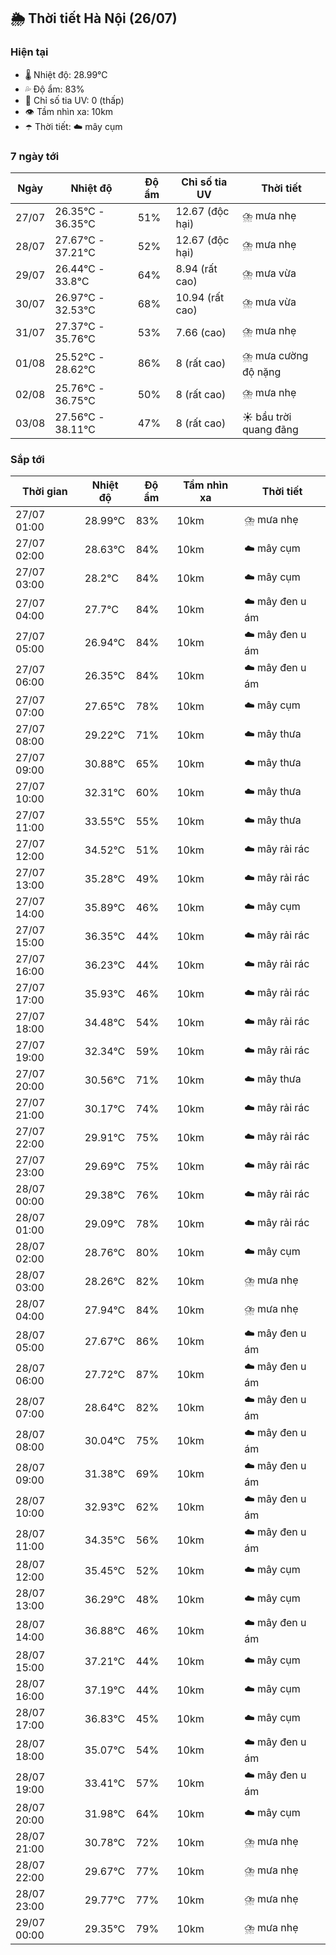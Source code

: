 ## 🌦️ Thời tiết Hà Nội (26/07)

### Hiện tại

- 🌡️ Nhiệt độ: 28.99℃
- 💦 Độ ẩm: 83%
- 🌟 Chỉ số tia UV: 0 (thấp)
- 👁️ Tầm nhìn xa: 10km
- ☂️ Thời tiết: ☁️ mây cụm

### 7 ngày tới

| Ngày | Nhiệt độ | Độ ẩm | Chỉ số tia UV | Thời tiết |
| --- | --- | --- | --- | --- |
| 27/07 | 26.35℃ - 36.35℃ | 51% | 12.67 (độc hại) | ⛈️ mưa nhẹ |
| 28/07 | 27.67℃ - 37.21℃ | 52% | 12.67 (độc hại) | ⛈️ mưa nhẹ |
| 29/07 | 26.44℃ - 33.8℃ | 64% | 8.94 (rất cao) | ⛈️ mưa vừa |
| 30/07 | 26.97℃ - 32.53℃ | 68% | 10.94 (rất cao) | ⛈️ mưa vừa |
| 31/07 | 27.37℃ - 35.76℃ | 53% | 7.66 (cao) | ⛈️ mưa nhẹ |
| 01/08 | 25.52℃ - 28.62℃ | 86% | 8 (rất cao) | ⛈️ mưa cường độ nặng |
| 02/08 | 25.76℃ - 36.75℃ | 50% | 8 (rất cao) | ⛈️ mưa nhẹ |
| 03/08 | 27.56℃ - 38.11℃ | 47% | 8 (rất cao) | ☀️ bầu trời quang đãng |

### Sắp tới

| Thời gian | Nhiệt độ | Độ ẩm | Tầm nhìn xa | Thời tiết |
| --- | --- | --- | --- | --- |
| 27/07 01:00 | 28.99℃ | 83% | 10km | ⛈️ mưa nhẹ |
| 27/07 02:00 | 28.63℃ | 84% | 10km | ☁️ mây cụm |
| 27/07 03:00 | 28.2℃ | 84% | 10km | ☁️ mây cụm |
| 27/07 04:00 | 27.7℃ | 84% | 10km | ☁️ mây đen u ám |
| 27/07 05:00 | 26.94℃ | 84% | 10km | ☁️ mây đen u ám |
| 27/07 06:00 | 26.35℃ | 84% | 10km | ☁️ mây đen u ám |
| 27/07 07:00 | 27.65℃ | 78% | 10km | ☁️ mây cụm |
| 27/07 08:00 | 29.22℃ | 71% | 10km | ☁️ mây thưa |
| 27/07 09:00 | 30.88℃ | 65% | 10km | ☁️ mây thưa |
| 27/07 10:00 | 32.31℃ | 60% | 10km | ☁️ mây thưa |
| 27/07 11:00 | 33.55℃ | 55% | 10km | ☁️ mây thưa |
| 27/07 12:00 | 34.52℃ | 51% | 10km | ☁️ mây rải rác |
| 27/07 13:00 | 35.28℃ | 49% | 10km | ☁️ mây rải rác |
| 27/07 14:00 | 35.89℃ | 46% | 10km | ☁️ mây cụm |
| 27/07 15:00 | 36.35℃ | 44% | 10km | ☁️ mây rải rác |
| 27/07 16:00 | 36.23℃ | 44% | 10km | ☁️ mây rải rác |
| 27/07 17:00 | 35.93℃ | 46% | 10km | ☁️ mây rải rác |
| 27/07 18:00 | 34.48℃ | 54% | 10km | ☁️ mây rải rác |
| 27/07 19:00 | 32.34℃ | 59% | 10km | ☁️ mây rải rác |
| 27/07 20:00 | 30.56℃ | 71% | 10km | ☁️ mây thưa |
| 27/07 21:00 | 30.17℃ | 74% | 10km | ☁️ mây rải rác |
| 27/07 22:00 | 29.91℃ | 75% | 10km | ☁️ mây rải rác |
| 27/07 23:00 | 29.69℃ | 75% | 10km | ☁️ mây rải rác |
| 28/07 00:00 | 29.38℃ | 76% | 10km | ☁️ mây rải rác |
| 28/07 01:00 | 29.09℃ | 78% | 10km | ☁️ mây rải rác |
| 28/07 02:00 | 28.76℃ | 80% | 10km | ☁️ mây cụm |
| 28/07 03:00 | 28.26℃ | 82% | 10km | ⛈️ mưa nhẹ |
| 28/07 04:00 | 27.94℃ | 84% | 10km | ⛈️ mưa nhẹ |
| 28/07 05:00 | 27.67℃ | 86% | 10km | ☁️ mây đen u ám |
| 28/07 06:00 | 27.72℃ | 87% | 10km | ☁️ mây đen u ám |
| 28/07 07:00 | 28.64℃ | 82% | 10km | ☁️ mây đen u ám |
| 28/07 08:00 | 30.04℃ | 75% | 10km | ☁️ mây đen u ám |
| 28/07 09:00 | 31.38℃ | 69% | 10km | ☁️ mây đen u ám |
| 28/07 10:00 | 32.93℃ | 62% | 10km | ☁️ mây đen u ám |
| 28/07 11:00 | 34.35℃ | 56% | 10km | ☁️ mây đen u ám |
| 28/07 12:00 | 35.45℃ | 52% | 10km | ☁️ mây cụm |
| 28/07 13:00 | 36.29℃ | 48% | 10km | ☁️ mây cụm |
| 28/07 14:00 | 36.88℃ | 46% | 10km | ☁️ mây đen u ám |
| 28/07 15:00 | 37.21℃ | 44% | 10km | ☁️ mây cụm |
| 28/07 16:00 | 37.19℃ | 44% | 10km | ☁️ mây cụm |
| 28/07 17:00 | 36.83℃ | 45% | 10km | ☁️ mây cụm |
| 28/07 18:00 | 35.07℃ | 54% | 10km | ☁️ mây đen u ám |
| 28/07 19:00 | 33.41℃ | 57% | 10km | ☁️ mây đen u ám |
| 28/07 20:00 | 31.98℃ | 64% | 10km | ☁️ mây cụm |
| 28/07 21:00 | 30.78℃ | 72% | 10km | ⛈️ mưa nhẹ |
| 28/07 22:00 | 29.67℃ | 77% | 10km | ⛈️ mưa nhẹ |
| 28/07 23:00 | 29.77℃ | 77% | 10km | ⛈️ mưa nhẹ |
| 29/07 00:00 | 29.35℃ | 79% | 10km | ⛈️ mưa nhẹ |
